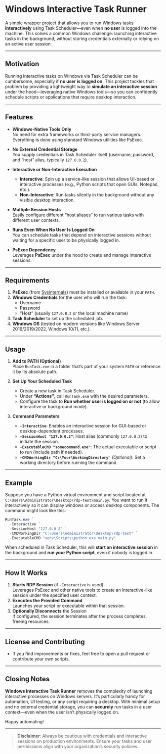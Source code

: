 # Windows Interactive Task Runner

A simple wrapper project that allows you to run Windows tasks **interactively** using Task Scheduler—even when **no user** is logged into the machine. This solves a common Windows challenge: launching interactive tasks in the background, without storing credentials externally or relying on an active user session.

---

## Motivation

Running interactive tasks on Windows via Task Scheduler can be cumbersome, especially if **no user is logged on**. This project tackles that problem by providing a lightweight way to **simulate an interactive session** under the hood—leveraging native Windows tools—so you can confidently schedule scripts or applications that require desktop interaction.

---

## Features

- **Windows-Native Tools Only**  
  No need for extra frameworks or third-party service managers. Everything is done using standard Windows utilities like PsExec.
  
- **No External Credential Storage**  
  You supply credentials in Task Scheduler itself (username, password, and “host” alias, typically `127.0.0.2`).

- **Interactive or Non-Interactive Execution**  
  - **Interactive**: Spin up a service-like session that allows UI-based or interactive processes (e.g., Python scripts that open GUIs, Notepad, etc.).  
  - **Non-Interactive**: Run tasks silently in the background without any visible desktop interaction.

- **Multiple Session Hosts**  
  Easily configure different “host aliases” to run various tasks with different user contexts.

- **Runs Even When No User Is Logged On**  
  You can schedule tasks that depend on interactive sessions without waiting for a specific user to be physically logged in.

- **PsExec Dependency**  
  Leverages **PsExec** under the hood to create and manage interactive sessions.  

---

## Requirements

1. **PsExec** (from [Sysinternals](https://docs.microsoft.com/en-us/sysinternals/downloads/psexec)) must be installed or available in your `PATH`.
2. **Windows Credentials** for the user who will run the task:
   - Username
   - Password
   - “Host” (usually `127.0.0.2` or the local machine name)
3. **Task Scheduler** to set up the scheduled job.  
4. **Windows OS** (tested on modern versions like Windows Server 2016/2019/2022, Windows 10/11, etc.).

---

## Usage

1. **Add to PATH (Optional)**  
   Place `RunTask.exe` in a folder that’s part of your system `PATH` or reference it by its absolute path.

2. **Set Up Your Scheduled Task**  
   - Create a new task in Task Scheduler.
   - Under **“Actions”**, call `RunTask.exe` with the desired parameters.
   - Configure the task to **Run whether user is logged on or not** (to allow interactive or background mode).

3. **Command Parameters**  
   - **`-Interactive`**: Enables an interactive session for GUI-based or desktop-dependent processes.  
   - **`-SessionHost "127.0.0.2"`**: Host alias (commonly `127.0.0.2`) to initiate the session.  
   - **`-ExecutableCMD "somecommand.exe"`**: The actual executable or script to run (include path if needed).  
   - **`-CMDWorkingDir "C:\Your\WorkingDirectory"`** *(Optional)*: Set a working directory before running the command.

---

## Example

Suppose you have a Python virtual environment and script located at  
`C:\Users\Administrator\Desktop\rdp-test\main.py`. You want to run it interactively so it can display windows or access desktop components. The command might look like this:

```powershell
RunTask.exe `
  -Interactive `
  -SessionHost "127.0.0.2" `
  -CMDWorkingDir "C:\Users\Administrator\Desktop\rdp-test" `
  -ExecutableCMD "venv\Scripts\python.exe main.py"
```

When scheduled in Task Scheduler, this will **start an interactive session** in the background and **run your Python script**, even if nobody is logged in.

---

## How It Works

1. **Starts RDP Session** (if `-Interactive` is used)  
   Leverages PsExec and other native tools to create an interactive-like session under the specified user context.
2. **Executes the Provided Command**  
   Launches your script or executable within that session.
3. **Optionally Disconnects** the Session  
   If configured, the session terminates after the process completes, freeing resources.

---

## License and Contributing

- If you find improvements or fixes, feel free to open a pull request or contribute your own scripts.  

---

## Closing Notes

**Windows Interactive Task Runner** removes the complexity of launching interactive processes on Windows servers. It’s particularly handy for automation, UI testing, or any script requiring a desktop. With minimal setup and no external credential storage, you can **securely** run tasks in a user context—even when the user isn’t physically logged on.

Happy automating!

--- 

> **Disclaimer**: Always be cautious with credentials and interactive sessions on production environments. Ensure your tasks and user permissions align with your organization’s security policies.